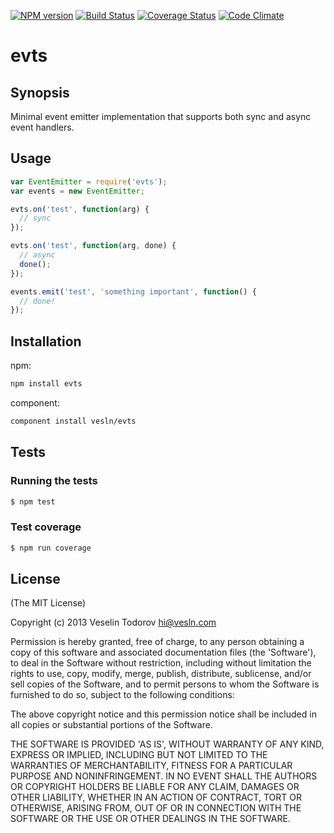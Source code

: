 [![NPM version](https://badge.fury.io/js/evts.png)](http://badge.fury.io/js/evts)
[![Build Status](https://secure.travis-ci.org/vesln/evts.png)](http://travis-ci.org/vesln/evts)
[![Coverage Status](https://coveralls.io/repos/vesln/evts/badge.png?branch=master)](https://coveralls.io/r/vesln/evts?branch=master)
[![Code Climate](https://codeclimate.com/github/vesln/evts.png)](https://codeclimate.com/github/vesln/evts)

# evts

## Synopsis

Minimal event emitter implementation that supports both sync and async event
handlers.

## Usage

```js
var EventEmitter = require('evts');
var events = new EventEmitter;

evts.on('test', function(arg) {
  // sync
});

evts.on('test', function(arg, done) {
  // async
  done();
});

events.emit('test', 'something important', function() {
  // done!
});
```

## Installation

npm:

```bash
npm install evts
```

component:

```bash
component install vesln/evts
```

## Tests

### Running the tests

```bash
$ npm test
```

### Test coverage

```bash
$ npm run coverage
```

## License

(The MIT License)

Copyright (c) 2013 Veselin Todorov <hi@vesln.com>

Permission is hereby granted, free of charge, to any person obtaining
a copy of this software and associated documentation files (the
'Software'), to deal in the Software without restriction, including
without limitation the rights to use, copy, modify, merge, publish,
distribute, sublicense, and/or sell copies of the Software, and to
permit persons to whom the Software is furnished to do so, subject to
the following conditions:

The above copyright notice and this permission notice shall be
included in all copies or substantial portions of the Software.

THE SOFTWARE IS PROVIDED 'AS IS', WITHOUT WARRANTY OF ANY KIND,
EXPRESS OR IMPLIED, INCLUDING BUT NOT LIMITED TO THE WARRANTIES OF
MERCHANTABILITY, FITNESS FOR A PARTICULAR PURPOSE AND NONINFRINGEMENT.
IN NO EVENT SHALL THE AUTHORS OR COPYRIGHT HOLDERS BE LIABLE FOR ANY
CLAIM, DAMAGES OR OTHER LIABILITY, WHETHER IN AN ACTION OF CONTRACT,
TORT OR OTHERWISE, ARISING FROM, OUT OF OR IN CONNECTION WITH THE
SOFTWARE OR THE USE OR OTHER DEALINGS IN THE SOFTWARE.
